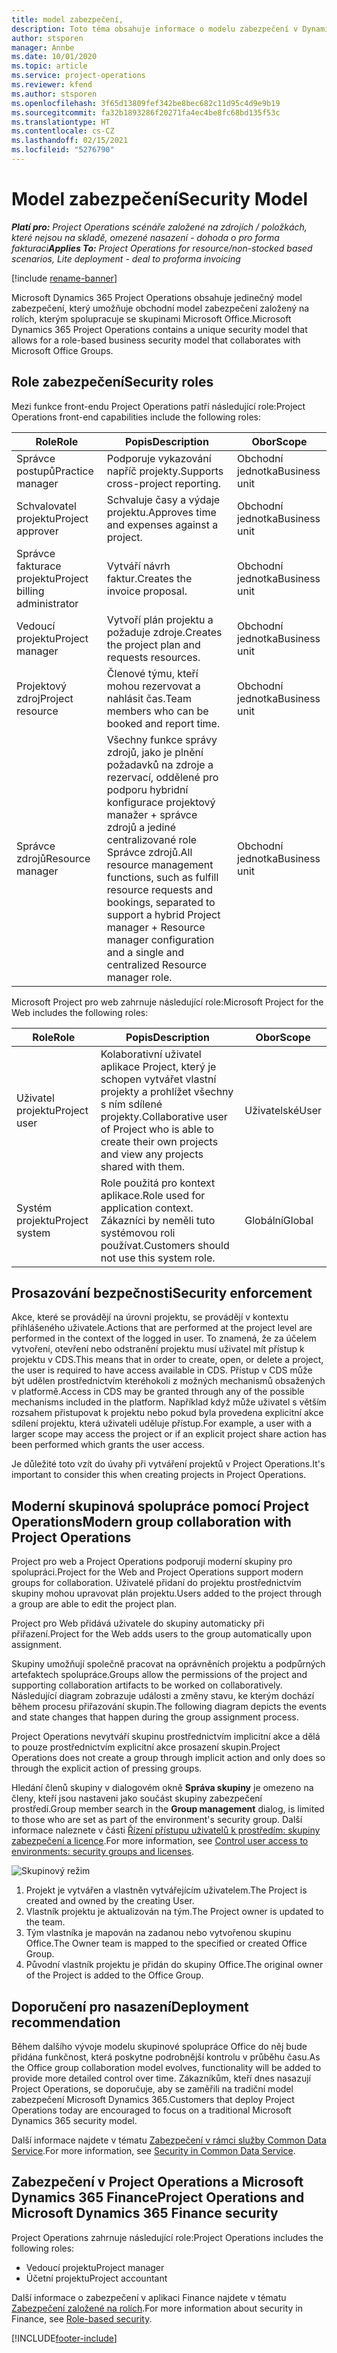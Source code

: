 ```yaml
---
title: model zabezpečení,
description: Toto téma obsahuje informace o modelu zabezpečení v Dynamics 365 Project Operations.
author: stsporen
manager: Annbe
ms.date: 10/01/2020
ms.topic: article
ms.service: project-operations
ms.reviewer: kfend
ms.author: stsporen
ms.openlocfilehash: 3f65d13809fef342be8bec682c11d95c4d9e9b19
ms.sourcegitcommit: fa32b1893286f20271fa4ec4be8fc68bd135f53c
ms.translationtype: HT
ms.contentlocale: cs-CZ
ms.lasthandoff: 02/15/2021
ms.locfileid: "5276790"
---
```

# <a name="security-model"></a><span data-ttu-id="b362e-103">Model zabezpečení</span><span class="sxs-lookup"><span data-stu-id="b362e-103">Security Model</span></span>

<span data-ttu-id="b362e-104">_**Platí pro:** Project Operations scénáře založené na zdrojích / položkách, které nejsou na skladě, omezené nasazení - dohoda o pro forma fakturaci_</span><span class="sxs-lookup"><span data-stu-id="b362e-104">_**Applies To:** Project Operations for resource/non-stocked based scenarios, Lite deployment - deal to proforma invoicing_</span></span>

[!include [rename-banner](~/includes/cc-data-platform-banner.md)]

<span data-ttu-id="b362e-105">Microsoft Dynamics 365 Project Operations obsahuje jedinečný model zabezpečení, který umožňuje obchodní model zabezpečení založený na rolích, kterým spolupracuje se skupinami Microsoft Office.</span><span class="sxs-lookup"><span data-stu-id="b362e-105">Microsoft Dynamics 365 Project Operations contains a unique security model that allows for a role-based business security model that collaborates with Microsoft Office Groups.</span></span> 


## <a name="security-roles"></a><span data-ttu-id="b362e-106">Role zabezpečení</span><span class="sxs-lookup"><span data-stu-id="b362e-106">Security roles</span></span>
<span data-ttu-id="b362e-107">Mezi funkce front-endu Project Operations patří následující role:</span><span class="sxs-lookup"><span data-stu-id="b362e-107">Project Operations front-end capabilities include the following roles:</span></span>

| <span data-ttu-id="b362e-108">Role</span><span class="sxs-lookup"><span data-stu-id="b362e-108">Role</span></span>                          | <span data-ttu-id="b362e-109">Popis</span><span class="sxs-lookup"><span data-stu-id="b362e-109">Description</span></span>                                                                                                                                                                 | <span data-ttu-id="b362e-110">Obor</span><span class="sxs-lookup"><span data-stu-id="b362e-110">Scope</span></span> |
|-------------------------------|-----------------------------------------------------------------------------------------------------------------------------------------------------------------------------|------|
| <span data-ttu-id="b362e-111">Správce postupů</span><span class="sxs-lookup"><span data-stu-id="b362e-111">Practice manager</span></span>              | <span data-ttu-id="b362e-112">Podporuje vykazování napříč projekty.</span><span class="sxs-lookup"><span data-stu-id="b362e-112">Supports cross-project reporting.</span></span>                                                                                                            | <span data-ttu-id="b362e-113">Obchodní jednotka</span><span class="sxs-lookup"><span data-stu-id="b362e-113">Business unit</span></span>              |
| <span data-ttu-id="b362e-114">Schvalovatel projektu</span><span class="sxs-lookup"><span data-stu-id="b362e-114">Project approver</span></span>              | <span data-ttu-id="b362e-115">Schvaluje časy a výdaje projektu.</span><span class="sxs-lookup"><span data-stu-id="b362e-115">Approves time and expenses against a project.</span></span>                                                                                                                              | <span data-ttu-id="b362e-116">Obchodní jednotka</span><span class="sxs-lookup"><span data-stu-id="b362e-116">Business unit</span></span> |
| <span data-ttu-id="b362e-117">Správce fakturace projektu</span><span class="sxs-lookup"><span data-stu-id="b362e-117">Project billing administrator</span></span> | <span data-ttu-id="b362e-118">Vytváří návrh faktur.</span><span class="sxs-lookup"><span data-stu-id="b362e-118">Creates the invoice proposal.</span></span>                                                                                                                                                 | <span data-ttu-id="b362e-119">Obchodní jednotka</span><span class="sxs-lookup"><span data-stu-id="b362e-119">Business unit</span></span> |
| <span data-ttu-id="b362e-120">Vedoucí projektu</span><span class="sxs-lookup"><span data-stu-id="b362e-120">Project manager</span></span>               | <span data-ttu-id="b362e-121">Vytvoří plán projektu a požaduje zdroje.</span><span class="sxs-lookup"><span data-stu-id="b362e-121">Creates the project plan and requests resources.</span></span>                                                                                                                              | <span data-ttu-id="b362e-122">Obchodní jednotka</span><span class="sxs-lookup"><span data-stu-id="b362e-122">Business unit</span></span> |
| <span data-ttu-id="b362e-123">Projektový zdroj</span><span class="sxs-lookup"><span data-stu-id="b362e-123">Project resource</span></span>              | <span data-ttu-id="b362e-124">Členové týmu, kteří mohou rezervovat a nahlásit čas.</span><span class="sxs-lookup"><span data-stu-id="b362e-124">Team members who can be booked and report time.</span></span>                                                                                                          | <span data-ttu-id="b362e-125">Obchodní jednotka</span><span class="sxs-lookup"><span data-stu-id="b362e-125">Business unit</span></span>|
| <span data-ttu-id="b362e-126">Správce zdrojů</span><span class="sxs-lookup"><span data-stu-id="b362e-126">Resource manager</span></span>              | <span data-ttu-id="b362e-127">Všechny funkce správy zdrojů, jako je plnění požadavků na zdroje a rezervací, oddělené pro podporu hybridní konfigurace projektový manažer + správce zdrojů a jediné centralizované role Správce zdrojů.</span><span class="sxs-lookup"><span data-stu-id="b362e-127">All resource management functions, such as fulfill resource requests and bookings, separated to support a hybrid Project manager + Resource manager configuration and a single and centralized Resource manager role.</span></span> | <span data-ttu-id="b362e-128">Obchodní jednotka</span><span class="sxs-lookup"><span data-stu-id="b362e-128">Business unit</span></span> |


<span data-ttu-id="b362e-129">Microsoft Project pro web zahrnuje následující role:</span><span class="sxs-lookup"><span data-stu-id="b362e-129">Microsoft Project for the Web includes the following roles:</span></span>

| <span data-ttu-id="b362e-130">Role</span><span class="sxs-lookup"><span data-stu-id="b362e-130">Role</span></span>           | <span data-ttu-id="b362e-131">Popis</span><span class="sxs-lookup"><span data-stu-id="b362e-131">Description</span></span>                                                                                                        | <span data-ttu-id="b362e-132">Obor</span><span class="sxs-lookup"><span data-stu-id="b362e-132">Scope</span></span>  |
|----------------|--------------------------------------------------------------------------------------------------------------------|--------|
| <span data-ttu-id="b362e-133">Uživatel projektu</span><span class="sxs-lookup"><span data-stu-id="b362e-133">Project user</span></span>   | <span data-ttu-id="b362e-134">Kolaborativní uživatel aplikace Project, který je schopen vytvářet vlastní projekty a prohlížet všechny s ním sdílené projekty.</span><span class="sxs-lookup"><span data-stu-id="b362e-134">Collaborative user of Project   who is able to create their own projects and view any projects shared with   them.</span></span> | <span data-ttu-id="b362e-135">Uživatelské</span><span class="sxs-lookup"><span data-stu-id="b362e-135">User</span></span>   |
| <span data-ttu-id="b362e-136">Systém projektu</span><span class="sxs-lookup"><span data-stu-id="b362e-136">Project system</span></span> | <span data-ttu-id="b362e-137">Role použitá pro kontext aplikace.</span><span class="sxs-lookup"><span data-stu-id="b362e-137">Role used for application   context.</span></span> <span data-ttu-id="b362e-138">Zákazníci by neměli tuto systémovou roli používat.</span><span class="sxs-lookup"><span data-stu-id="b362e-138">Customers should not use this system role.</span></span>                                    | <span data-ttu-id="b362e-139">Globální</span><span class="sxs-lookup"><span data-stu-id="b362e-139">Global</span></span> |

## <a name="security-enforcement"></a><span data-ttu-id="b362e-140">Prosazování bezpečnosti</span><span class="sxs-lookup"><span data-stu-id="b362e-140">Security enforcement</span></span>
<span data-ttu-id="b362e-141">Akce, které se provádějí na úrovni projektu, se provádějí v kontextu přihlášeného uživatele.</span><span class="sxs-lookup"><span data-stu-id="b362e-141">Actions that are performed at the project level are performed in the context of the logged in user.</span></span> <span data-ttu-id="b362e-142">To znamená, že za účelem vytvoření, otevření nebo odstranění projektu musí uživatel mít přístup k projektu v CDS.</span><span class="sxs-lookup"><span data-stu-id="b362e-142">This means that in order to create, open, or delete a project, the user is required to have access available in CDS.</span></span> <span data-ttu-id="b362e-143">Přístup v CDS může být udělen prostřednictvím kteréhokoli z možných mechanismů obsažených v platformě.</span><span class="sxs-lookup"><span data-stu-id="b362e-143">Access in CDS may be granted through any of the possible mechanisms included in the platform.</span></span> <span data-ttu-id="b362e-144">Například když může uživatel s větším rozsahem přistupovat k projektu nebo pokud byla provedena explicitní akce sdílení projektu, která uživateli uděluje přístup.</span><span class="sxs-lookup"><span data-stu-id="b362e-144">For example, a user with a larger scope may access the project or if an explicit project share action has been performed which grants the user access.</span></span>

<span data-ttu-id="b362e-145">Je důležité toto vzít do úvahy při vytváření projektů v Project Operations.</span><span class="sxs-lookup"><span data-stu-id="b362e-145">It's important to consider this when creating projects in Project Operations.</span></span>

## <a name="modern-group-collaboration-with-project-operations"></a><span data-ttu-id="b362e-146">Moderní skupinová spolupráce pomocí Project Operations</span><span class="sxs-lookup"><span data-stu-id="b362e-146">Modern group collaboration with Project Operations</span></span>
<span data-ttu-id="b362e-147">Project pro web a Project Operations podporují moderní skupiny pro spolupráci.</span><span class="sxs-lookup"><span data-stu-id="b362e-147">Project for the Web and Project Operations support modern groups for collaboration.</span></span> <span data-ttu-id="b362e-148">Uživatelé přidaní do projektu prostřednictvím skupiny mohou upravovat plán projektu.</span><span class="sxs-lookup"><span data-stu-id="b362e-148">Users added to the project through a group are able to edit the project plan.</span></span>

<span data-ttu-id="b362e-149">Project pro Web přidává uživatele do skupiny automaticky při přiřazení.</span><span class="sxs-lookup"><span data-stu-id="b362e-149">Project for the Web adds users to the group automatically upon assignment.</span></span>

<span data-ttu-id="b362e-150">Skupiny umožňují společně pracovat na oprávněních projektu a podpůrných artefaktech spolupráce.</span><span class="sxs-lookup"><span data-stu-id="b362e-150">Groups allow the permissions of the project and supporting collaboration artifacts to be worked on collaboratively.</span></span> <span data-ttu-id="b362e-151">Následující diagram zobrazuje události a změny stavu, ke kterým dochází během procesu přiřazování skupin.</span><span class="sxs-lookup"><span data-stu-id="b362e-151">The following diagram depicts the events and state changes that happen during the group assignment process.</span></span>

<span data-ttu-id="b362e-152">Project Operations nevytváří skupinu prostřednictvím implicitní akce a dělá to pouze prostřednictvím explicitní akce prosazení skupin.</span><span class="sxs-lookup"><span data-stu-id="b362e-152">Project Operations does not create a group through implicit action and only does so through the explicit action of pressing groups.</span></span>

<span data-ttu-id="b362e-153">Hledání členů skupiny v dialogovém okně **Správa skupiny** je omezeno na členy, kteří jsou nastaveni jako součást skupiny zabezpečení prostředí.</span><span class="sxs-lookup"><span data-stu-id="b362e-153">Group member search in the **Group management** dialog, is limited to those who are set as part of the environment's security group.</span></span> <span data-ttu-id="b362e-154">Další informace naleznete v části [Řízení přístupu uživatelů k prostředím: skupiny zabezpečení a licence](https://docs.microsoft.com/power-platform/admin/control-user-access).</span><span class="sxs-lookup"><span data-stu-id="b362e-154">For more information, see [Control user access to environments: security groups and licenses](https://docs.microsoft.com/power-platform/admin/control-user-access).</span></span>

![Skupinový režim](./media/groupsmode.png)

1. <span data-ttu-id="b362e-156">Projekt je vytvářen a vlastněn vytvářejícím uživatelem.</span><span class="sxs-lookup"><span data-stu-id="b362e-156">The Project is created and owned by the creating User.</span></span>
2. <span data-ttu-id="b362e-157">Vlastník projektu je aktualizován na tým.</span><span class="sxs-lookup"><span data-stu-id="b362e-157">The Project owner is updated to the team.</span></span>
3. <span data-ttu-id="b362e-158">Tým vlastníka je mapován na zadanou nebo vytvořenou skupinu Office.</span><span class="sxs-lookup"><span data-stu-id="b362e-158">The Owner team is mapped to the specified or created Office Group.</span></span>
4. <span data-ttu-id="b362e-159">Původní vlastník projektu je přidán do skupiny Office.</span><span class="sxs-lookup"><span data-stu-id="b362e-159">The original owner of the Project is added to the Office Group.</span></span>

## <a name="deployment-recommendation"></a><span data-ttu-id="b362e-160">Doporučení pro nasazení</span><span class="sxs-lookup"><span data-stu-id="b362e-160">Deployment recommendation</span></span>
<span data-ttu-id="b362e-161">Během dalšího vývoje modelu skupinové spolupráce Office do něj bude přidána funkčnost, která poskytne podrobnější kontrolu v průběhu času.</span><span class="sxs-lookup"><span data-stu-id="b362e-161">As the Office group collaboration model evolves, functionality will be added to provide more detailed control over time.</span></span> <span data-ttu-id="b362e-162">Zákazníkům, kteří dnes nasazují Project Operations, se doporučuje, aby se zaměřili na tradiční model zabezpečení Microsoft Dynamics 365.</span><span class="sxs-lookup"><span data-stu-id="b362e-162">Customers that deploy Project Operations today are encouraged to focus on a traditional Microsoft Dynamics 365 security model.</span></span>

<span data-ttu-id="b362e-163">Další informace najdete v tématu [Zabezpečení v rámci služby Common Data Service](https://docs.microsoft.com/power-platform/admin/wp-security).</span><span class="sxs-lookup"><span data-stu-id="b362e-163">For more information, see [Security in Common Data Service](https://docs.microsoft.com/power-platform/admin/wp-security).</span></span>

## <a name="project-operations-and-microsoft-dynamics-365-finance-security"></a><span data-ttu-id="b362e-164">Zabezpečení v Project Operations a Microsoft Dynamics 365 Finance</span><span class="sxs-lookup"><span data-stu-id="b362e-164">Project Operations and Microsoft Dynamics 365 Finance security</span></span>
<span data-ttu-id="b362e-165">Project Operations zahrnuje následující role:</span><span class="sxs-lookup"><span data-stu-id="b362e-165">Project Operations includes the following roles:</span></span>

- <span data-ttu-id="b362e-166">Vedoucí projektu</span><span class="sxs-lookup"><span data-stu-id="b362e-166">Project manager</span></span>
- <span data-ttu-id="b362e-167">Účetní projektu</span><span class="sxs-lookup"><span data-stu-id="b362e-167">Project accountant</span></span>

<span data-ttu-id="b362e-168">Další informace o zabezpečení v aplikaci Finance najdete v tématu [Zabezpečení založené na rolích](https://docs.microsoft.com/dynamics365/fin-ops-core/dev-itpro/sysadmin/role-based-security).</span><span class="sxs-lookup"><span data-stu-id="b362e-168">For more information about security in Finance, see [Role-based security](https://docs.microsoft.com/dynamics365/fin-ops-core/dev-itpro/sysadmin/role-based-security).</span></span>




[!INCLUDE[footer-include](../includes/footer-banner.md)]